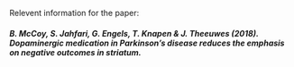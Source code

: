 Relevent information for the paper:

##### B. McCoy, S. Jahfari, G. Engels, T. Knapen & J. Theeuwes (2018). Dopaminergic medication in Parkinson’s disease reduces the emphasis on negative outcomes in striatum.

